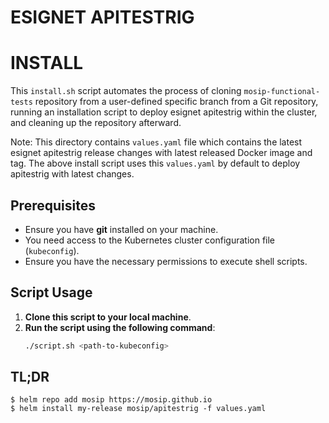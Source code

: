 # ESIGNET APITESTRIG

# INSTALL

This `install.sh` script automates the process of cloning `mosip-functional-tests` repository from a user-defined specific branch from a Git repository, running an installation script to deploy esignet apitestrig within the cluster, and cleaning up the repository afterward.

Note: This directory contains `values.yaml` file which contains the latest esignet apitestrig release changes with latest released Docker image and tag. The above install script uses this `values.yaml` by default to deploy apitestrig with latest changes.

## Prerequisites

- Ensure you have **git** installed on your machine.
- You need access to the Kubernetes cluster configuration file (`kubeconfig`).
- Ensure you have the necessary permissions to execute shell scripts.

## Script Usage

1. **Clone this script to your local machine**.
2. **Run the script using the following command**:
   ```bash
   ./script.sh <path-to-kubeconfig>
   ```

## TL;DR

```console
$ helm repo add mosip https://mosip.github.io
$ helm install my-release mosip/apitestrig -f values.yaml
```
